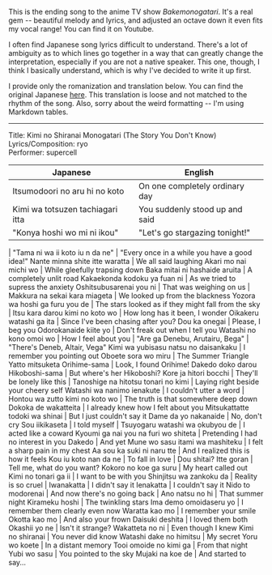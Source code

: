 <!--
.. title: Song Translation: Kimi no Shiranai Monogatari
.. slug: song-translation-kimi-no-shiranai-monogatari
.. date: 2022-12-13
.. tags: music, translations
.. category: song-translations
.. link: 
.. description: 
.. type: text
-->

This is the ending song to the anime TV show *Bakemonogatari*.
It's a real gem -- beautiful melody and lyrics, and adjusted an octave down it even fits my vocal range!
You can find it on Youtube.

I often find Japanese song lyrics difficult to understand.
There's a lot of ambiguity as to which lines go together in a way that can greatly change the interpretation, especially if you are not a native speaker.
This one, though, I think I basically understand, which is why I've decided to write it up first.

I provide only the romanization and translation below.
You can find the original Japanese [here](https://www.uta-net.com/song/82447/).
This translation is loose and not matched to the rhythm of the song.
Also, sorry about the weird formatting -- I'm using Markdown tables.

---

Title: Kimi no Shiranai Monogatari (The Story You Don't Know) <br/>
Lyrics/Composition: ryo <br/>
Performer: supercell

Japanese | English
--- | ---
Itsumodoori no aru hi no koto | On one completely ordinary day
Kimi wa totsuzen tachiagari itta | You suddenly stood up and said
"Konya hoshi wo mi ni ikou" | "Let's go stargazing tonight!"
|
"Tama ni wa ii koto iu n da ne" | "Every once in a while you have a good idea!"
Nante minna shite itte waratta | We all said laughing
Akari mo nai michi wo | While gleefully trapsing down
Baka mitai ni hashaide aruita | A completely unlit road
Kakaekonda kodoku ya fuan ni | As we tried to supress the anxiety
Oshitsubusarenai you ni | That was weighing on us
|
Makkura na sekai kara miageta | We looked up from the blackness
Yozora wa hoshi ga furu you de | The stars looked as if they might fall from the sky
|
Itsu kara darou kimi no koto wo | How long has it been, I wonder
Oikakeru watashi ga ita | Since I've been chasing after you?
Dou ka onegai | Please, I beg you
Odorokanaide kiite yo | Don't freak out when I tell you
Watashi no kono omoi wo | How I feel about you
|
"Are ga Denebu, Arutairu, Bega" | "There's Deneb, Altair, Vega"
Kimi wa yubisasu natsu no daisankaku | I remember you pointing out
Oboete sora wo miru | The Summer Triangle
Yatto mitsuketa Orihime-sama | Look, I found Orihime!
Dakedo doko darou Hikoboshi-sama | But where's her Hikoboshi?
Kore ja hitori bocchi | They'll be lonely like this
|
Tanoshige na hitotsu tonari no kimi | Laying right beside your cheery self
Watashi wa nanimo ienakute | I couldn't utter a word
|
Hontou wa zutto kimi no koto wo | The truth is that somewhere deep down
Dokoka de wakatteita | I already knew how I felt about you
Mitsukattatte todoki wa shinai | But I just couldn't say it
Dame da yo nakanaide | No, don't cry
Sou iikikaseta | I told myself
|
Tsuyogaru watashi wa okubyou de | I acted like a coward
Kyoumi ga nai you na furi wo shiteta | Pretending I had no interest in you
Dakedo | And yet
Mune wo sasu itami wa mashiteku | I felt a sharp pain in my chest
Aa sou ka suki ni naru tte | And I realized this is how it feels
Kou iu koto nan da ne | To fall in love
|
Dou shitai? Itte goran | Tell me, what do you want?
Kokoro no koe ga suru | My heart called out
Kimi no tonari ga ii | I want to be with you
Shinjitsu wa zankoku da | Reality is so cruel
|
Iwanakatta | I didn't say it
Ienakatta | I couldn't say it
Nido to modorenai | And now there's no going back
|
Ano natsu no hi | That summer night
Kirameku hoshi | The twinkling stars
Ima demo omoidaseru yo | I remember them clearly even now
Waratta kao mo | I remember your smile
Okotta kao mo | And also your frown
Daisuki deshita | I loved them both
Okashii yo ne | Isn't it strange?
Wakatteta no ni | Even though I knew
Kimi no shiranai | You never did know
Watashi dake no himitsu | My secret
Yoru wo koete | In a distant memory
Tooi omoide no kimi ga | From that night
Yubi wo sasu | You pointed to the sky
Mujaki na koe de | And started to say...
